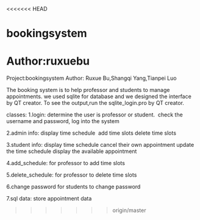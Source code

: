 <<<<<<< HEAD
# bookingsystem
Author:ruxuebu
=======
Project:bookingsystem
Author: Ruxue Bu,Shangqi Yang,Tianpei Luo

The booking system is to help professor and students to manage appointments. we used  sqlite for database and we designed the interface by QT creator.
To see the output,run the sqlite_login.pro by QT creator.

classes:
1.login:
determine the user is professor or student. 
check the username and password, log into the system 

2.admin info:
display time schedule 
add time slots
delete time slots

3.student info:
display time schedule
cancel their own appointment
update the time schedule
display the available appointment

4.add_schedule:
for professor to add time slots

5.delete_schedule:
for professor to delete time slots

6.change password
for students to change password

7.sql data:
store appointment data
>>>>>>> origin/master

